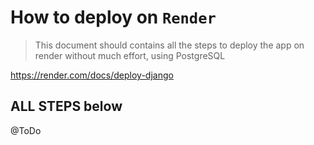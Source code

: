 # How to deploy on `Render`

> This document should contains all the steps to deploy the app on render without much effort, using PostgreSQL

https://render.com/docs/deploy-django

## ALL STEPS below

@ToDo

